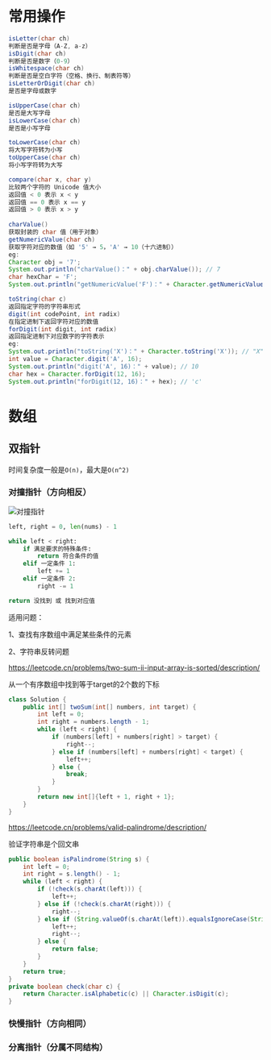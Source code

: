 # 常用操作

```java
isLetter(char ch)
判断是否是字母（A-Z, a-z）
isDigit(char ch)
判断是否是数字（0-9）
isWhitespace(char ch)
判断是否是空白字符（空格、换行、制表符等）
isLetterOrDigit(char ch)
是否是字母或数字

isUpperCase(char ch)
是否是大写字母
isLowerCase(char ch)
是否是小写字母

toLowerCase(char ch)
将大写字符转为小写
toUpperCase(char ch)
将小写字符转为大写

compare(char x, char y)
比较两个字符的 Unicode 值大小
返回值 < 0 表示 x < y
返回值 == 0 表示 x == y
返回值 > 0 表示 x > y
    
charValue()
获取封装的 char 值（用于对象）
getNumericValue(char ch)
获取字符对应的数值（如 '5' → 5，'A' → 10（十六进制））
eg:
Character obj = '7';
System.out.println("charValue()：" + obj.charValue()); // 7
char hexChar = 'F';
System.out.println("getNumericValue('F')：" + Character.getNumericValue(hexChar)); // 15

toString(char c)
返回指定字符的字符串形式
digit(int codePoint, int radix)
在指定进制下返回字符对应的数值
forDigit(int digit, int radix)
返回指定进制下对应数字的字符表示
eg:
System.out.println("toString('X')：" + Character.toString('X')); // "X"
int value = Character.digit('A', 16);
System.out.println("digit('A', 16)：" + value); // 10
char hex = Character.forDigit(12, 16);
System.out.println("forDigit(12, 16)：" + hex); // 'c'
```



# 数组

## 双指针

时间复杂度一般是`O(n)`，最大是`O(n^2)`

### 对撞指针（方向相反）

![对撞指针](https://qcdn.itcharge.cn/images/202405092155032.png)

```python
left, right = 0, len(nums) - 1

while left < right:
    if 满足要求的特殊条件:
        return 符合条件的值 
    elif 一定条件 1:
        left += 1
    elif 一定条件 2:
        right -= 1

return 没找到 或 找到对应值
```



适用问题：

1、查找有序数组中满足某些条件的元素

2、字符串反转问题



https://leetcode.cn/problems/two-sum-ii-input-array-is-sorted/description/

从一个有序数组中找到等于target的2个数的下标

```java
class Solution {
    public int[] twoSum(int[] numbers, int target) {
        int left = 0;
        int right = numbers.length - 1;
        while (left < right) {
            if (numbers[left] + numbers[right] > target) {
                right--;
            } else if (numbers[left] + numbers[right] < target) {
                left++;
            } else {
                break;
            }
        }
        return new int[]{left + 1, right + 1};
    }
}
```



https://leetcode.cn/problems/valid-palindrome/description/

验证字符串是个回文串

```java
public boolean isPalindrome(String s) {
    int left = 0;
    int right = s.length() - 1;
    while (left < right) {
        if (!check(s.charAt(left))) {
            left++;
        } else if (!check(s.charAt(right))) {
            right--;
        } else if (String.valueOf(s.charAt(left)).equalsIgnoreCase(String.valueOf(s.charAt(right)))) {
            left++;
            right--;
        } else {
            return false;
        }
    }
    return true;
}
private boolean check(char c) {
    return Character.isAlphabetic(c) || Character.isDigit(c);
}
```





### 快慢指针（方向相同）



### 分离指针（分属不同结构）





 

